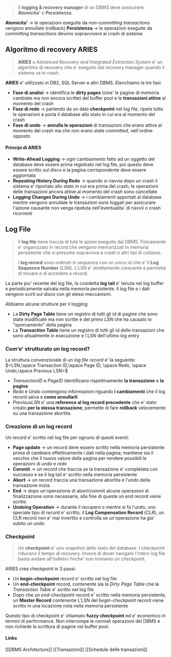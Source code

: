 >Il **logging & recovery manager** di un DBMS deve assicurare: **Atomicita'** e **Persistenza**.

**Atomicita'** -> le operazioni eseguite da *non-committing transactions* vengono annullate (rollback)
**Persistenza** -> le operazioni eseguite da *committing transactions* devono sopravvivere ai crash di sistema 

## Algoritmo di recovery ARIES
>**ARIES** o *Advanced Recovery and Integrated Extraction System* e' un algoritmo di recovery che e' eseguito dal recovery manager quando il sistema va in crash.

**ARIES** e' utilizzato in DB2, SQL Server e altri DBMS.
Elenchiamo le tre fasi:
- **Fase di analisi** -> identifica le **dirty pages** (cioe' le pagine di memoria cambiate ma non ancora scritte) del buffer pool e le **transazioni attive** al momento del crash
- **Fase di redo** -> partendo da un dato **checkpoint** nel log file, ripete tutte le operazioni e porta il database allo stato in cui era al momento del crash
- **Fase di undo** -> **annulla le operazioni** di transazioni che erano attive al momento del crash ma che non erano state *committed*, nell'ordine opposto

#### Principi di ARIES
- **Write-Ahead Logging** -> ogni cambiamento fatto ad un oggetto del database deve essere prima registrato nel log file, poi questo deve essere scritto sul disco e la pagina corrispondente deve essere aggiornata
- **Repeating History During Redo** -> quando si riavvia dopo un crash il sistema e' riportato allo stato in cui era prima del crash; le operazioni delle transazioni ancora attive al momento del crash sono cancellate
- **Logging Changes During Undo** -> i cambiamenti apportati al database mentre vengono annullate le transazioni sono loggati per assicurare l'azione causante non venga ripetuta nell'eventualita' di riavvii o crash ricorrenti

## Log File
>Il **log file** tiene traccia di tute le azioni eseguite dal DBMS. Fisicamente e' organizzato in record che vengono memorizzati in memoria persistente che si presume sopravviva a crash o altri tipi di collasso. 

>I **log record** sono ordinati in sequenza con un unico id che e' il **Log Sequence Number** (*LSN*). L'*LSN* e' strettamente crescente e permette di trovare e di accedere a record.

La parte piu' recente del log file, la cosidetta **log tail** e' tenuta nei log buffer e periodicamente salvata nella memoria persistente. Il log file e i dati vengono scirti sul disco con gli stessi meccanismi.

Abbiamo alcune strutture per il logging:
- La **Dirty Page Table** tiene un registro di tutti gli id di pagine che sono state modificate ma non scritte e del primo *LSN* che ha causato lo "sporcamento" della pagina
- La **Transaction Table** tiene un registro di tutti gli id delle transazioni che sono attualmente in esecuzione e l'*LSN* dell'ultimo log entry

### Com'e' strutturato un log record?
La struttura convenzionale di un *log file record* e' la seguente:
$<LSN,\space Transaction ID,\space Page ID, \space Redo, \space Undo,\space Previous LSN>$

- $Transaction ID$ e $Page ID$ identificano rispettivamente **la transazione** e **la pagina**
- $Redo$ e $Undo$ contengono informazioni riguardo **i cambiamenti** che il log record salva e **come annullarli**
- $PreviousLSN$ e' una **reference al log record precedente** che e' stato creato **per la stessa transazione**; permette di fare **rollback** velocemente su una transazione abortita

### Creazione di un log record
Un record e' scritto nel log file per ognuno di questi eventi:
- **Page update** -> un record deve essere scritto nella memoria persistente prima di cambiare effettivamente i dati nella pagina; mantiene sia il vecchio che il nuovo valore della pagina per rendere possibili le operazioni di *undo* e *redo*
- **Commit** -> un record che traccia se la transazione e' completata con successo e se il log tail e' scritto nella memoria persistente
- **Abort** -> un record traccia una transazione abortita e l'undo della transazione inizia
- **End** -> dopo un'operazione di abort/commit alcune operazioni di finalizzazione sono necessarie, alla fine di queste un end record viene scritto
- **Undoing Operation** -> durante il recupero o mentre si fa l'undo, uno speciale tipo di record e' scritto, il **Log Compensation Record** (*CLR*); un CLR record non e' mai invertito e controlla se un'operazione ha gia' subito un undo

### Checkpoint
>Un **checkpoint** e' uno snapshot dello stato del database. I checkpoint riducono il tempo di recovery. Invece di dover navigare l'intero log file basta andare all'indietro finche' non troviamo un checkpoint.

ARIES crea checkpoint in 3 passi:
- Un **begin-checkpoint** record e' scritto nel log file
- Un **end-checkpoint** record, contenente sia la *Dirty Page Table* che la *Transaction Table* e' scritto nel log file
- Dopo che un *end-checkpoint* record e' scritto nella memoria persistente, un **Master Record** contenente L'LSN del *begin-checkpoint* record viene scritto in una locazione nota nella memoria persistente

Questo tipo di checkpoint e' chiamato **fuzzy checkpoint** ed e' economico in termini di performance. Non interrompe le normali operazioni del DBMS e non richiede la scrittura di pagine nel buffer pool.

#### Links
[[DBMS Architecture]]
[[Transazioni]]
[[Schedule delle transazioni]]
